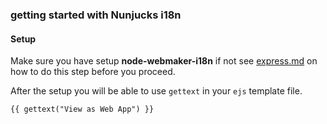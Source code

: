 ### getting started with Nunjucks i18n

#### Setup

Make sure you have setup **node-webmaker-i18n** if not see [express.md](./express.md) on how to do this step before you proceed.

After the setup you will be able to use `gettext` in your `ejs` template file.

``` html
{{ gettext("View as Web App") }}
```
